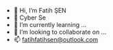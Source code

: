 - 👋 Hi, I’m Fatih ŞEN
- 👀  Cyber Se 
- 🌱 I’m currently learning ...
- 💞️ I’m looking to collaborate on ...
- 📫 fatihfatihsen@outlook.com

